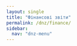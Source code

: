 ```yaml
---
layout: single
title: "Фінансові звіти"
permalink: /dnz/finance/
sidebar:
  nav: "dnz-menu"
---
```


